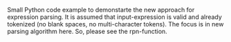 Small Python code example to demonstarte the new approach for expression parsing. It is assumed that input-expression is valid and already tokenized (no blank spaces, no multi-character tokens). The focus is in new parsing algorithm here. So, please see the rpn-function.
